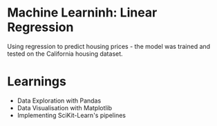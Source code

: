 # Machine Learninh: Linear Regression
Using regression to predict housing prices - the model was trained and tested on the California housing dataset.

# Learnings
- Data Exploration with Pandas
- Data Visualisation with Matplotlib
- Implementing SciKit-Learn's pipelines 

